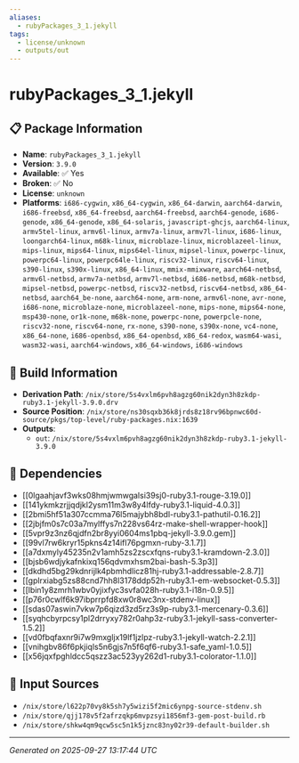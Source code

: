 ```yaml
---
aliases:
  - rubyPackages_3_1.jekyll
tags:
  - license/unknown
  - outputs/out
---
```


# rubyPackages_3_1.jekyll

## 📋 Package Information

- **Name**: `rubyPackages_3_1.jekyll`
- **Version**: `3.9.0`
- **Available**: ✅ Yes
- **Broken**: ✅ No
- **License**: `unknown`
- **Platforms**: `i686-cygwin`, `x86_64-cygwin`, `x86_64-darwin`, `aarch64-darwin`, `i686-freebsd`, `x86_64-freebsd`, `aarch64-freebsd`, `aarch64-genode`, `i686-genode`, `x86_64-genode`, `x86_64-solaris`, `javascript-ghcjs`, `aarch64-linux`, `armv5tel-linux`, `armv6l-linux`, `armv7a-linux`, `armv7l-linux`, `i686-linux`, `loongarch64-linux`, `m68k-linux`, `microblaze-linux`, `microblazeel-linux`, `mips-linux`, `mips64-linux`, `mips64el-linux`, `mipsel-linux`, `powerpc-linux`, `powerpc64-linux`, `powerpc64le-linux`, `riscv32-linux`, `riscv64-linux`, `s390-linux`, `s390x-linux`, `x86_64-linux`, `mmix-mmixware`, `aarch64-netbsd`, `armv6l-netbsd`, `armv7a-netbsd`, `armv7l-netbsd`, `i686-netbsd`, `m68k-netbsd`, `mipsel-netbsd`, `powerpc-netbsd`, `riscv32-netbsd`, `riscv64-netbsd`, `x86_64-netbsd`, `aarch64_be-none`, `aarch64-none`, `arm-none`, `armv6l-none`, `avr-none`, `i686-none`, `microblaze-none`, `microblazeel-none`, `mips-none`, `mips64-none`, `msp430-none`, `or1k-none`, `m68k-none`, `powerpc-none`, `powerpcle-none`, `riscv32-none`, `riscv64-none`, `rx-none`, `s390-none`, `s390x-none`, `vc4-none`, `x86_64-none`, `i686-openbsd`, `x86_64-openbsd`, `x86_64-redox`, `wasm64-wasi`, `wasm32-wasi`, `aarch64-windows`, `x86_64-windows`, `i686-windows`

## 🔧 Build Information

- **Derivation Path**: `/nix/store/5s4vxlm6pvh8agzg60nik2dyn3h8zkdp-ruby3.1-jekyll-3.9.0.drv`
- **Source Position**: `/nix/store/ns30sqxb36k8jrds8z18rv96bpnwc60d-source/pkgs/top-level/ruby-packages.nix:1639`
- **Outputs**:
  - `out`:  `/nix/store/5s4vxlm6pvh8agzg60nik2dyn3h8zkdp-ruby3.1-jekyll-3.9.0`

## 🔗 Dependencies

- [[0lgaahjavf3wks08hmjwmwgalsi39sj0-ruby3.1-rouge-3.19.0]]
- [[141ykmkzrjjqdjkl2ysm11m3w8y4lfdy-ruby3.1-liquid-4.0.3]]
- [[2bmi5hf51a307ccmma76l5majybh8bdl-ruby3.1-pathutil-0.16.2]]
- [[2jbjfm0s7c03a7mylffys7n228vs64rz-make-shell-wrapper-hook]]
- [[5vpr9z3nz6qjdfn2br8yyi0604ms1pbq-jekyll-3.9.0.gem]]
- [[99vl7rw6kryr15pkns4z14ifl76pgmxn-ruby-3.1.7]]
- [[a7dxmyly45235n2v1amh5zs2zscxfqns-ruby3.1-kramdown-2.3.0]]
- [[bjsb6wdjykafnkixq156qdvmxhsm2bai-bash-5.3p3]]
- [[dkdhd5bg29kdnrijlk4pbmhdlicz81hj-ruby3.1-addressable-2.8.7]]
- [[gplrxiabg5zs88cnd7hh8l3178ddp52h-ruby3.1-em-websocket-0.5.3]]
- [[lbin1y8zmrh1wbv0yjixfyc3svfa028h-ruby3.1-i18n-0.9.5]]
- [[p76r0cwlf6k97ibprrpfd8xw0r8wc3nx-stdenv-linux]]
- [[sdas07aswin7vkw7p6qizd3zd5rz3s9p-ruby3.1-mercenary-0.3.6]]
- [[syqhcbyrpcsy1pl2drryxy782r0ahp3z-ruby3.1-jekyll-sass-converter-1.5.2]]
- [[vd0fbqfaxnr9i7w9mxgljx19lf1jzlpz-ruby3.1-jekyll-watch-2.2.1]]
- [[vnihgbv86f6pkjiqls5n6gjs7n5f6qf6-ruby3.1-safe_yaml-1.0.5]]
- [[x56jqxfpghldcc5qszz3ac523yy262d1-ruby3.1-colorator-1.1.0]]

## 📁 Input Sources

- `/nix/store/l622p70vy8k5sh7y5wizi5f2mic6ynpg-source-stdenv.sh`
- `/nix/store/qjj178v5f2afrzqkp6mvpzsyi1856mf3-gem-post-build.rb`
- `/nix/store/shkw4qm9qcw5sc5n1k5jznc83ny02r39-default-builder.sh`

---
*Generated on 2025-09-27 13:17:44 UTC*
